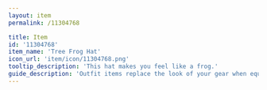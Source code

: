 ```yaml
---
layout: item
permalink: /11304768

title: Item
id: '11304768'
item_name: 'Tree Frog Hat'
icon_url: 'item/icon/11304768.png'
tooltip_description: 'This hat makes you feel like a frog.'
guide_description: 'Outfit items replace the look of your gear when equipped.'
---
```

